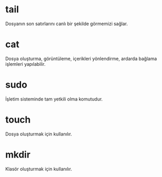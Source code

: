 # tail
Dosyanın son satırlarını canlı bir şekilde görmemizi sağlar.
# cat
Dosya oluşturma, görüntüleme, içerikleri yönlendirme, ardarda bağlama işlemleri yapılabilir.
# sudo 
İşletim sisteminde tam yetkili olma komutudur.
# touch
Dosya oluşturmak için kullanılır.
# mkdir
 Klasör oluşturmak için kullanılır.